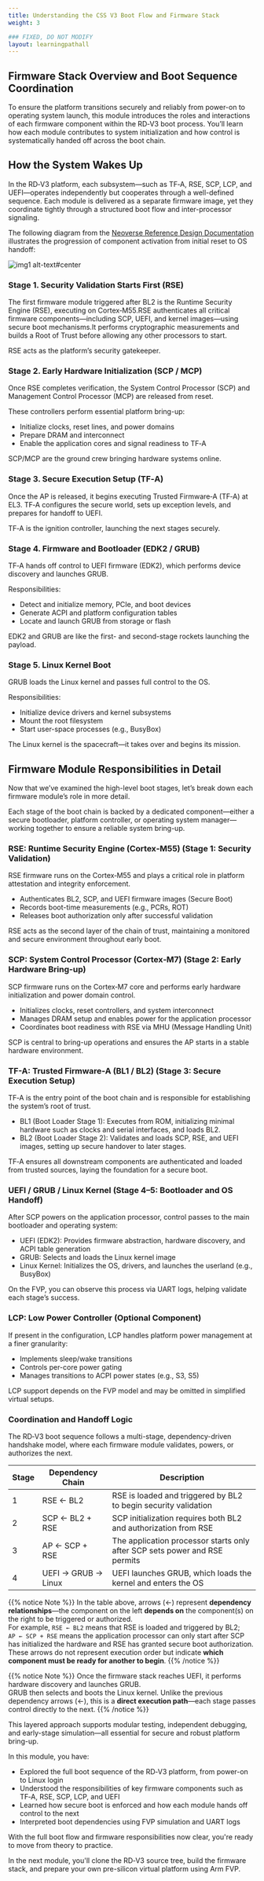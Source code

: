 ```yaml
---
title: Understanding the CSS V3 Boot Flow and Firmware Stack
weight: 3

### FIXED, DO NOT MODIFY
layout: learningpathall
---
```


## Firmware Stack Overview and Boot Sequence Coordination

To ensure the platform transitions securely and reliably from power-on to operating system launch, this module introduces the roles and interactions of each firmware component within the RD‑V3 boot process.
You’ll learn how each module contributes to system initialization and how control is systematically handed off across the boot chain.


## How the System Wakes Up

In the RD‑V3 platform, each subsystem—such as TF‑A, RSE, SCP, LCP, and UEFI—operates independently but cooperates through a well-defined sequence. 
Each module is delivered as a separate firmware image, yet they coordinate tightly through a structured boot flow and inter-processor signaling.

The following diagram from the [Neoverse Reference Design Documentation](https://neoverse-reference-design.docs.arm.com/en/latest/shared/boot_flow/rdv3_single_chip.html?highlight=boot) illustrates the progression of component activation from initial reset to OS handoff:

![img1 alt-text#center](rdf_single_chip.png "Boot Flow for RD-V3 Single Chip")

### Stage 1. Security Validation Starts First (RSE)

The first firmware module triggered after BL2 is the Runtime Security Engine (RSE), executing on Cortex‑M55.RSE authenticates all critical firmware components—including SCP, UEFI, and kernel images—using secure boot mechanisms.It performs cryptographic measurements and builds a Root of Trust before allowing any other processors to start.

RSE acts as the platform’s security gatekeeper.

### Stage 2. Early Hardware Initialization (SCP / MCP)

Once RSE completes verification, the System Control Processor (SCP) and Management Control Processor (MCP) are released from reset.

These controllers perform essential platform bring-up:
* Initialize clocks, reset lines, and power domains
* Prepare DRAM and interconnect
* Enable the application cores and signal readiness to TF‑A

SCP/MCP are the ground crew bringing hardware systems online.

### Stage 3. Secure Execution Setup (TF‑A)

Once the AP is released, it begins executing Trusted Firmware‑A (TF‑A) at EL3.
TF‑A configures the secure world, sets up exception levels, and prepares for handoff to UEFI.

TF‑A is the ignition controller, launching the next stages securely.

### Stage 4. Firmware and Bootloader (EDK2 / GRUB)

TF‑A hands off control to UEFI firmware (EDK2), which performs device discovery and launches GRUB.

Responsibilities:
* Detect and initialize memory, PCIe, and boot devices
* Generate ACPI and platform configuration tables
* Locate and launch GRUB from storage or flash

EDK2 and GRUB are like the first- and second-stage rockets launching the payload.

### Stage 5. Linux Kernel Boot

GRUB loads the Linux kernel and passes full control to the OS.

Responsibilities:
* Initialize device drivers and kernel subsystems
* Mount the root filesystem
* Start user-space processes (e.g., BusyBox)

The Linux kernel is the spacecraft—it takes over and begins its mission.

## Firmware Module Responsibilities in Detail

Now that we’ve examined the high-level boot stages, let’s break down each firmware module’s role in more detail.

Each stage of the boot chain is backed by a dedicated component—either a secure bootloader, platform controller, or operating system manager—working together to ensure a reliable system bring-up.

### RSE: Runtime Security Engine (Cortex‑M55) (Stage 1: Security Validation)

RSE firmware runs on the Cortex‑M55 and plays a critical role in platform attestation and integrity enforcement.
* Authenticates BL2, SCP, and UEFI firmware images (Secure Boot)
* Records boot-time measurements (e.g., PCRs, ROT)
* Releases boot authorization only after successful validation

RSE acts as the second layer of the chain of trust, maintaining a monitored and secure environment throughout early boot.


### SCP: System Control Processor (Cortex‑M7) (Stage 2: Early Hardware Bring-up)

SCP firmware runs on the Cortex‑M7 core and performs early hardware initialization and power domain control.
* Initializes clocks, reset controllers, and system interconnect
* Manages DRAM setup and enables power for the application processor
* Coordinates boot readiness with RSE via MHU (Message Handling Unit)

SCP is central to bring-up operations and ensures the AP starts in a stable hardware environment.

### TF-A: Trusted Firmware-A (BL1 / BL2) (Stage 3: Secure Execution Setup)

TF‑A is the entry point of the boot chain and is responsible for establishing the system’s root of trust.
* BL1 (Boot Loader Stage 1): Executes from ROM, initializing minimal hardware such as clocks and serial interfaces, and loads BL2.
* BL2 (Boot Loader Stage 2): Validates and loads SCP, RSE, and UEFI images, setting up secure handover to later stages.

TF‑A ensures all downstream components are authenticated and loaded from trusted sources, laying the foundation for a secure boot.


### UEFI / GRUB / Linux Kernel (Stage 4–5: Bootloader and OS Handoff)

After SCP powers on the application processor, control passes to the main bootloader and operating system:
* UEFI (EDK2): Provides firmware abstraction, hardware discovery, and ACPI table generation
* GRUB: Selects and loads the Linux kernel image
* Linux Kernel: Initializes the OS, drivers, and launches the userland (e.g., BusyBox)

On the FVP, you can observe this process via UART logs, helping validate each stage’s success.


### LCP: Low Power Controller (Optional Component)

If present in the configuration, LCP handles platform power management at a finer granularity:
* Implements sleep/wake transitions
* Controls per-core power gating
* Manages transitions to ACPI power states (e.g., S3, S5)

LCP support depends on the FVP model and may be omitted in simplified virtual setups.


### Coordination and Handoff Logic

The RD‑V3 boot sequence follows a multi-stage, dependency-driven handshake model, where each firmware module validates, powers, or authorizes the next.

| Stage | Dependency Chain     | Description                                                             |
|-------|----------------------|-------------------------------------------------------------------------|
| 1     | RSE ← BL2            | RSE is loaded and triggered by BL2 to begin security validation         |
| 2     | SCP ← BL2 + RSE      | SCP initialization requires both BL2 and authorization from RSE         |
| 3     | AP ← SCP + RSE       | The application processor starts only after SCP sets power and RSE permits |
| 4     | UEFI → GRUB → Linux  | UEFI launches GRUB, which loads the kernel and enters the OS            |


{{% notice Note %}}
In the table above, arrows (←) represent **dependency relationships**—the component on the left **depends on** the component(s) on the right to be triggered or authorized.  
For example, `RSE ← BL2` means that RSE is loaded and triggered by BL2;  
`AP ← SCP + RSE` means the application processor can only start after SCP has initialized the hardware and RSE has granted secure boot authorization.  
These arrows do not represent execution order but indicate **which component must be ready for another to begin**.
{{% /notice %}}

{{% notice Note %}}
Once the firmware stack reaches UEFI, it performs hardware discovery and launches GRUB.  
GRUB then selects and boots the Linux kernel. Unlike the previous dependency arrows (←), this is a **direct execution path**—each stage passes control directly to the next.
{{% /notice %}}

This layered approach supports modular testing, independent debugging, and early-stage simulation—all essential for secure and robust platform bring-up.


In this module, you have:

* Explored the full boot sequence of the RD‑V3 platform, from power-on to Linux login
* Understood the responsibilities of key firmware components such as TF‑A, RSE, SCP, LCP, and UEFI
* Learned how secure boot is enforced and how each module hands off control to the next
* Interpreted boot dependencies using FVP simulation and UART logs

With the full boot flow and firmware responsibilities now clear, you're ready to move from theory to practice.

In the next module, you'll clone the RD‑V3 source tree, build the firmware stack, and prepare your own pre-silicon virtual platform using Arm FVP.
